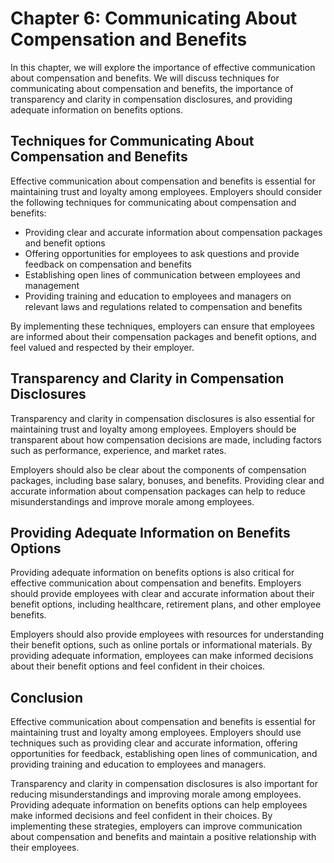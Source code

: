 Chapter 6: Communicating About Compensation and Benefits
========================================================

In this chapter, we will explore the importance of effective communication about compensation and benefits. We will discuss techniques for communicating about compensation and benefits, the importance of transparency and clarity in compensation disclosures, and providing adequate information on benefits options.

Techniques for Communicating About Compensation and Benefits
------------------------------------------------------------

Effective communication about compensation and benefits is essential for maintaining trust and loyalty among employees. Employers should consider the following techniques for communicating about compensation and benefits:

* Providing clear and accurate information about compensation packages and benefit options
* Offering opportunities for employees to ask questions and provide feedback on compensation and benefits
* Establishing open lines of communication between employees and management
* Providing training and education to employees and managers on relevant laws and regulations related to compensation and benefits

By implementing these techniques, employers can ensure that employees are informed about their compensation packages and benefit options, and feel valued and respected by their employer.

Transparency and Clarity in Compensation Disclosures
----------------------------------------------------

Transparency and clarity in compensation disclosures is also essential for maintaining trust and loyalty among employees. Employers should be transparent about how compensation decisions are made, including factors such as performance, experience, and market rates.

Employers should also be clear about the components of compensation packages, including base salary, bonuses, and benefits. Providing clear and accurate information about compensation packages can help to reduce misunderstandings and improve morale among employees.

Providing Adequate Information on Benefits Options
--------------------------------------------------

Providing adequate information on benefits options is also critical for effective communication about compensation and benefits. Employers should provide employees with clear and accurate information about their benefit options, including healthcare, retirement plans, and other employee benefits.

Employers should also provide employees with resources for understanding their benefit options, such as online portals or informational materials. By providing adequate information, employees can make informed decisions about their benefit options and feel confident in their choices.

Conclusion
----------

Effective communication about compensation and benefits is essential for maintaining trust and loyalty among employees. Employers should use techniques such as providing clear and accurate information, offering opportunities for feedback, establishing open lines of communication, and providing training and education to employees and managers.

Transparency and clarity in compensation disclosures is also important for reducing misunderstandings and improving morale among employees. Providing adequate information on benefits options can help employees make informed decisions and feel confident in their choices. By implementing these strategies, employers can improve communication about compensation and benefits and maintain a positive relationship with their employees.
